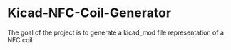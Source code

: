 # Kicad-NFC-Coil-Generator
The goal of the project is to generate a kicad_mod file representation of a NFC coil
